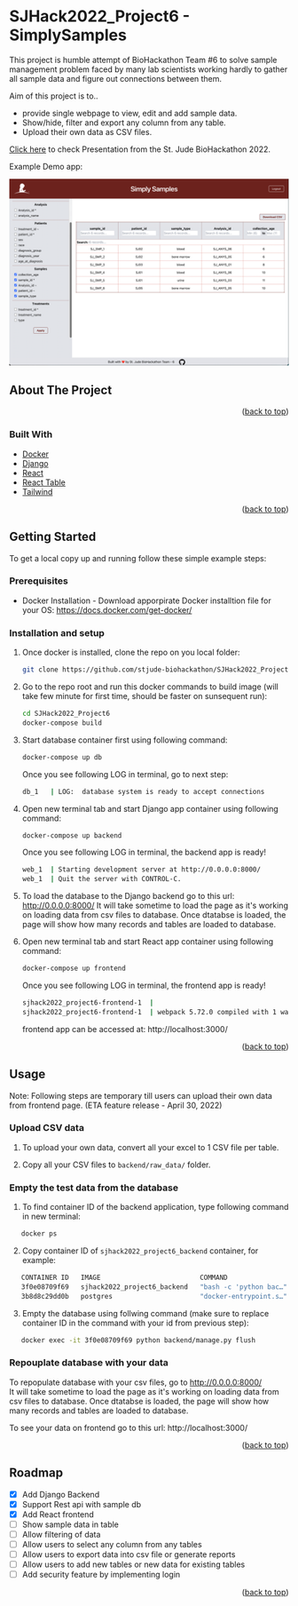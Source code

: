 # SJHack2022_Project6 - SimplySamples

This project is humble attempt of BioHackathon Team #6 to solve sample management problem faced by many lab scientists working hardly to gather all sample data and figure out connections between them. 

Aim of this project is to..
* provide single webpage to view, edit and add sample data. 
* Show/hide, filter and export any column from any table.
* Upload their own data as CSV files.  

[Click here](https://sjcrh-my.sharepoint.com/:p:/g/personal/jpatel2_stjude_org/EQnYTPckPfFGuRqsu74-7MABgkBWt_fJ1V4JyOWyZaKyaA?e=swJkmZ) to check Presentation from the St. Jude BioHackathon 2022.

Example Demo app:

![This is an image](frontend/public/SimplySamples-demo.png)
 
<!-- ABOUT THE PROJECT -->
## About The Project

<p align="right">(<a href="#top">back to top</a>)</p>


### Built With

* [Docker](https://www.docker.com/)
* [Django](https://www.djangoproject.com/)
* [React](https://reactjs.org/)
* [React Table](https://react-table.tanstack.com/)
* [Tailwind](https://tailwindui.com/)

<p align="right">(<a href="#top">back to top</a>)</p>

<!-- GETTING STARTED -->
## Getting Started

To get a local copy up and running follow these simple example steps:

### Prerequisites

* Docker Installation - Download apporpirate Docker installtion file for your OS: https://docs.docker.com/get-docker/

### Installation and setup

1. Once docker is installed, clone the repo on you local folder:
   ```sh
   git clone https://github.com/stjude-biohackathon/SJHack2022_Project6.git
   ```
2. Go to the repo root and run this docker commands to build image (will take few minute for first time, should be faster on sunsequent run): 
   ```sh
   cd SJHack2022_Project6
   docker-compose build
   ```
3. Start database container first using following command:
   ```sh
   docker-compose up db
   ```
   Once you see following LOG in terminal, go to next step:
   ```sh
   db_1   | LOG:  database system is ready to accept connections
   ```
4. Open new terminal tab and start Django app container using following command:
   ```sh 
   docker-compose up backend
   ```
   Once you see following LOG in terminal, the backend app is ready!
   ```sh
   web_1  | Starting development server at http://0.0.0.0:8000/
   web_1  | Quit the server with CONTROL-C.
   ```
5. To load the database to the Django backend go to this url: http://0.0.0.0:8000/
   It will take sometime to load the page as it's working on loading data from csv files to database.
   Once dtatabse is loaded, the page will show how many records and tables are loaded to database.

6. Open new terminal tab and start React app container using following command:
   ```sh 
   docker-compose up frontend
   ```
   Once you see following LOG in terminal, the frontend app is ready!
   ```sh
   sjhack2022_project6-frontend-1  | 
   sjhack2022_project6-frontend-1  | webpack 5.72.0 compiled with 1 warning in 522 ms
   ```
   frontend app can be accessed at: http://localhost:3000/

<p align="right">(<a href="#top">back to top</a>)</p>


<!-- USAGE EXAMPLES -->
## Usage

Note: Following steps are temporary till users can upload their own data from frontend page. (ETA feature release - April 30, 2022)

### Upload CSV data


1. To upload your own data, convert all your excel to 1 CSV file per table.

2. Copy all your CSV files to `backend/raw_data/` folder.

### Empty the test data from the database 


1. To find container ID of the backend application, type following command in new terminal:
```sh
   docker ps
```
2. Copy container ID of `sjhack2022_project6_backend` container, for example:
```sh
   CONTAINER ID   IMAGE                         COMMAND                  CREATED              STATUS              PORTS                    NAMES
   3f0e08709f69   sjhack2022_project6_backend   "bash -c 'python bac…"   About a minute ago   Up About a minute   0.0.0.0:8000->8000/tcp   sjhack2022_project6_backend_1
   3b8d8c29dd0b   postgres                      "docker-entrypoint.s…"   17 hours ago         Up About a minute   0.0.0.0:5432->5432/tcp   sjhack2022_project6_db_1
```
3. Empty the database using follwing command (make sure to replace container ID in the command with your id from previous step):
```sh
   docker exec -it 3f0e08709f69 python backend/manage.py flush
```
### Repouplate database with your data

To repopulate database with your csv files, go to http://0.0.0.0:8000/</br>
It will take sometime to load the page as it's working on loading data from csv files to database.
Once dtatabse is loaded, the page will show how many records and tables are loaded to database.

To see your data on frontend go to this url: http://localhost:3000/
<p align="right">(<a href="#top">back to top</a>)</p>

<!-- ROADMAP -->

## Roadmap

- [x] Add Django Backend
- [x] Support Rest api with sample db
- [x] Add React frontend
- [ ] Show sample data in table
- [ ] Allow filtering of data
- [ ] Allow users to select any column from any tables
- [ ] Allow users to export data into csv file or generate reports
- [ ] Allow users to add new tables or new data for existing tables
- [ ] Add security feature by implementing login

<p align="right">(<a href="#top">back to top</a>)</p>
